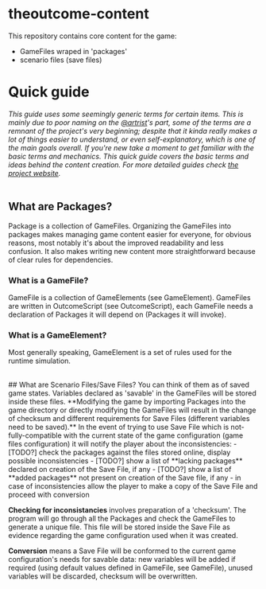 # theoutcome-content

This repository contains core content for the game:
- GameFiles wraped in 'packages'
- scenario files (save files)


# Quick guide
*This guide uses some seemingly generic terms for certain items. This is mainly due to poor naming on the [@artrist](https://github.com/artrist)'s part, some of the terms are a remnant of the project's very beginning; despite that it kinda really makes a lot of things easier to understand, or even self-explanatory, which is one of the main goals overall. If you're new take a moment to get familiar with the basic terms and mechanics. This quick guide covers the basic terms and ideas behind the content creation. For more detailed guides check [the project website](https://theoutcome.000webhostapp.com/index.php/modding/).*
<br />
<br />
## What are Packages?
Package is a collection of GameFiles. Organizing the GameFiles into packages makes managing game content easier for everyone, for obvious reasons, most notably it's about the improved readability and less confusion. It also makes writing new content more straightforward because of clear rules for dependencies.

### What is a GameFile?
GameFile is a collection of GameElements (see GameElement). GameFiles are written in OutcomeScript (see OutcomeScript), each GameFile needs a declaration of Packages it will depend on (Packages it will invoke).

### What is a GameElement?
Most generally speaking, GameElement is a set of rules used for the runtime simulation.

<br />
## What are Scenario Files/Save Files?
You can think of them as of saved game states. Variables declared as 'savable' in the GameFiles will be stored inside these files. **Modifying the game by importing Packages into the game directory or directly modifying the GameFiles will result in the change of checksum and different requirements for Save Files (different variables need to be saved).** In the event of trying to use Save File which is not-fully-compatible with the current state of the game configuration (game files configuration) it will notify the player about the inconsistencies:
- [TODO?] check the packages against the files stored online, display possible inconsistencies
- [TODO?] show a list of **lacking packages** declared on creation of the Save File, if any
- [TODO?] show a list of **added packages** not present on creation of the Save file, if any
- in case of inconsistencies allow the player to make a copy of the Save File and proceed with conversion 

**Checking for inconsistancies** involves preparation of a 'checksum'. The program will go through all the Packages and check the GameFiles to generate a unique file. This file will be stored inside the Save File as evidence regarding the game configuration used when it was created.

**Conversion** means a Save File will be conformed to the current game configuration's needs for savable data: new variables will be added if required (using default values defined in GameFile, see GameFile), unused variables will be discarded, checksum will be overwritten.


